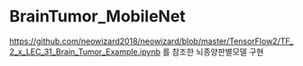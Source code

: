 # BrainTumor_MobileNet

https://github.com/neowizard2018/neowizard/blob/master/TensorFlow2/TF_2_x_LEC_31_Brain_Tumor_Example.ipynb
를 참조한 뇌종양판별모델 구현

